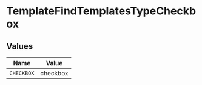 # TemplateFindTemplatesTypeCheckbox


## Values

| Name       | Value      |
| ---------- | ---------- |
| `CHECKBOX` | checkbox   |